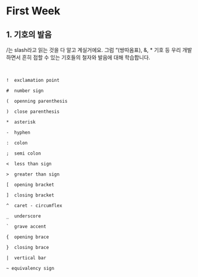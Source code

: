# First Week

## 1. 기호의 발음
  /는 slash라고 읽는 것을 다 알고 계실거에요. 그럼 “(쌍따옴표), &, * 기호 등 우리 개발하면서 흔히 접할 수 있는
  기호들의 철자와 발음에 대해 학습합니다.<br><br>

```

!  exclamation point

#  number sign

(  openning parenthesis

)  close parenthesis

*  asterisk

-  hyphen

:  colon

;  semi colon

<  less than sign

>  greater than sign

[  opening bracket

]  closing bracket

^  caret - circumflex

_  underscore

`  grave accent

{  opening brace

}  closing brace

|  vertical bar

~ equivalency sign

```
